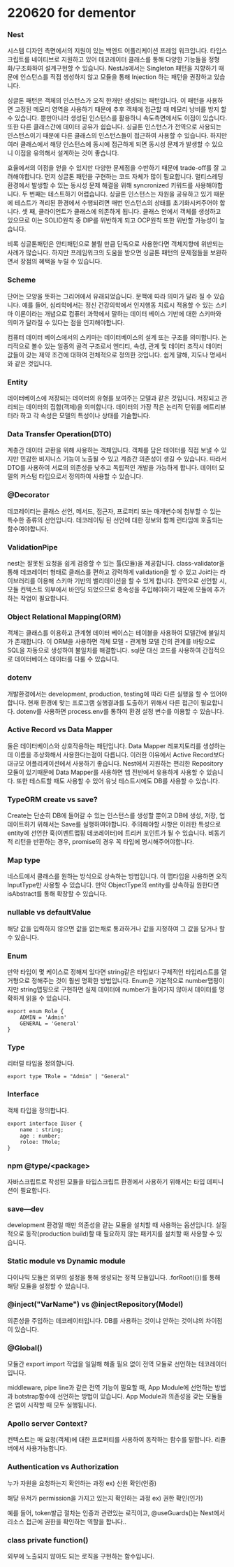 # 220620 for dementor

### Nest

시스템 디자인 측면에서의 지원이 있는 백엔드 어플리케이션 프레임 워크입니다. 타입스크립트를 네이티브로 지원하고 있어 데코레이터 클래스를 통해 다양한 기능들을 정형화/구조화하여 설계구현할 수 있습니다. NestJs에서는 Singleton 패턴을 지향하기 때문에 인스턴스를 직접 생성하지 않고 모듈을 통해 Injection 하는 패턴을 권장하고 있습니다.

싱글톤 패턴은 객체의 인스턴스가 오직 한개만 생성되는 패턴입니다. 이 패턴을 사용하면 고정된 메모리 영역을 사용하기 때문에 추후 객체에 접근할 때 메모리 낭비를 방지 할 수 있습니다. 뿐만아니라 생성된 인스턴스를 활용하니 속도측면에서도 이점이 있습니다. 또한 다른 클래스간에 데이터 공유가 쉽습니다. 싱글톤 인스턴스가 전역으로 사용되는 인스턴스이기 때문에 다른 클래스의 인스턴스들이 접근하여 사용할 수 있습니다. 하지만 여러 클래스에서 해당 인스턴스에 동시에 접근하게 되면 동시성 문제가 발생할 수 있으니 이점을 유의해서 설계하는 것이 좋습니다.

효율에서의 이점을 얻을 수 있지만 다양한 문제점을 수반하기 때문에 trade-off를 잘 고려해야합니다. 먼저 싱글톤 패턴을 구현하는 코드 자체가 많이 필요합니다. 멀티스레딩 환경에서 발생할 수 있는 동시성 문제 해결을 위해 syncronized 키워드를 사용해야합니다. 두 번째는 테스트하기 어렵습니다. 싱글톤 인스턴스는 자원을 공유하고 있기 때문에 테스트가 격리된 환경에서 수행되려면 매번 인스턴스의 상태를 초기화시켜주어야 합니다. 셋 째, 클라이언트가 클래스에 의존하게 됩니다. 클래스 안에서 객체를 생성하고 있으므로 이는 SOLID원칙 중 DIP를 위반하게 되고 OCP원칙 또한 위반할 가능성이 높습니다.

비록 싱글톤패턴은 안티패턴으로 불릴 만큼 단독으로 사용한다면 객체지향에 위반되는 사례가 많습니다. 하지만 프레임워크의 도움을 받으면 싱글톤 패턴의 문제점들을 보완하면서 장점의 혜택을 누릴 수 있습니다.



### Scheme

단어는 모양을 뜻하는 그리어에서 유래되었습니다. 문맥에 따라 의미가 달라 질 수 있습니다. 예를 들어, 심리학에서는 정신 건강의학에서 인지행동 치료시 적용할 수 있는 스키마 이론이라는 개념으로 컴퓨터 과학에서 말하는 데이터 베이스 기반에 대한 스키마와 의미가 달라질 수 있다는 점을 인지해야합니다.

컴퓨터 데이터 베이스에서의 스키마는 데이터베이스의 설계 또는 구조를 의미합니다. 논리적으로 볼수 있는 일종의 골격 구조로서 엔티티, 속성, 관계 및 데이터 조작시 데이터 값들이 갖는 제약 조건에 대하여 전체적으로 정의한 것입니다. 쉽게 말해, 지도나 명세서와 같은 것입니다.



### Entity

데이터베이스에 저장되는 데이터의 유형를 보여주는 모델과 같은 것입니다. 저장되고 관리되는 데이터의 집합(객체)을 의미합니다. 데이터의 가장 작은 논리적 단위를 에트리뷰터라 하고 각 속성은 모델의 특성이나 상태를 기술합니다.



### Data Transfer Operation(DTO)

계층간 데이터 교환을 위해 사용하는 객체입니다. 객체를 담은 데이터를 직접 보낼 수 있지만 민감한 비지니스 기능이 노출될 수 있고 계층간 의존성이 생길 수 있습니다. 따라서 DTO를 사용하여 서로의 의존성을 낮추고 독립적인 개발을 가능하게 합니다. 데이터 모델의 커스텀 타입으로서 정의하여 사용할 수 있습니다.



### @Decorator

데코레이터는 클래스 선언, 메서드, 접근자, 프로퍼티 또는 매개변수에 첨부할 수 있는 특수한 종류의 선언입니다. 데코레이팅 된 선언에 대한 정보와 함께 런타임에 호출되는 함수여야합니다.



### ValidationPipe

nest는 잘못된 요청을 쉽게 검증할 수 있는 툴(모듈)을 제공합니다. class-validator을 통해 데코레이터 형태로 클래스를 편하고 강력하게 validation을 할 수 있고 Joi라는 라이브러리를 이용해 스키마 기반의 밸리데이션을 할 수 있게 합니다. 전역으로 선언할 시, 모듈 컨텍스트 외부에서 바인딩 되었으므로 종속성을 주입해야하기 때문에 모듈에 추가하는 작업이 필요합니다.



### Object Relational Mapping(ORM)

객체는 클래스를 이용하고 관계형 데이터 베이스는 테이블을 사용하여 모델간에 불일치가 존재합니다. 이 ORM을 사용하면 객체 모델 - 관계형 모델 간의 관계를 바탕으로 SQL을 자동으로 생성하여 불일치를 해결합니다. sql문 대신 코드를 사용하여 간접적으로 데이터베이스 데이터를 다룰 수 있습니다.



### dotenv

개발환경에서는 development, production, testing에 따라 다른 실행을 할 수 있어야합니다. 현재 환경에 맞는 프로그램 실행결과를 도출하기 위해서 다른 접근이 필요합니다. dotenv를 사용하면 process.env를 통하여 환경 설정 변수를 이용할 수 있습니다.



### Active Record vs Data Mapper

둘은 데이터베이스와 상호작용하는 패턴입니다. Data Mapper 레포지토리를 생성하는데 이름을 추상화해서 사용한다는점이 다릅니다. 이러한 이유에서 Active Record보다 대규모 어플리케이션에서 사용하기 좋습니다. Nest에서 지원하는 편리한 Repository모듈이 있기때문에 Data Mapper를 사용하면 앱 전반에서 유용하게 사용할 수 있습니다. 또한 테스트할 때도 사용할 수 있어 유닛 테스트시에도 DB를 사용할 수 있습니다.



### TypeORM create vs save?

Create는 단순히 DB에 들어갈 수 있는 인스턴스를 생성할 뿐이고 DB에 생성, 저장, 업데이트하기 위해서는 Save를 실행하여야합니다. 주의해야할 사항은 이러한 특성으로 entity에 선언한 훅(이벤트맵핑 데코레이터)에 트리커 포인트가 될 수 있습니다. 비동기적 리턴을 반환하는 경우, promise의 경우 꼭 타입에 명시해주어야합니다.



### Map type

네스트에서 클래스를 원하는 방식으로 상속하는 방법입니다. 이 맵타입을 사용하면 오직 InputType만 사용할 수 있습니다. 만약 ObjectType의 entity를 상속하길 원한다면 isAbstract를 통해 확장할 수 있습니다.



### nullable vs defaultValue

해당 값을 입력하지 않으면 값을 없는채로 통과하거나 값을 지정하여 그 값을 담거나 할 수 있습니다.



### Enum

만약 타입이 몇 케이스로 정해져 있다면 string같은 타입보다 구체적인 타입리스트를 열거형으로 정해주는 것이 훨씬 명확한 방법입니다. Enum은 기본적으로 number맵핑이지만 string맵핑으로 구현하면 실제 데이터에 number가 들어가지 않아서 데이터를 명확하게 읽을 수 있습니다.

```
export enum Role {
    ADMIN = 'Admin'
    GENERAL = 'General'
}
```



### Type

리터럴 타입을 정의합니다.

```
export type TRole = "Admin" | "General"
```



### Interface

객체 타입을 정의합니다.

```
export interface IUser {
    name : string;
    age : number;
    roloe: TRole;
}
```



### npm @type/\<package>

자바스크립트로 작성된 모듈을 타입스크립트 환경에서 사용하기 위해서는 타입 데피니션이 필요합니다.



### save—dev

development 환경일 때만 의존성을 같는 모듈을 설치할 때 사용하는 옵션입니다. 실질적으로 동작(production build)할 때 필요하지 않는 패키지를 설치할 때 사용할 수 있습니다.



### Static module vs Dynamic module

다이나믹 모듈은 외부의 설정을 통해 생성되는 정적 모듈입니다. .forRoot({})를 통해 해당 모듈을 설정할 수 있습니다.



### @inject("VarName") vs @injectRepository(Model)

의존성을 주입하는 데코레이터입니다. DB를 사용하는 것이냐 안하는 것이냐의 차이점이 있습니다.



### @Global()

모듈간 export import 작업을 일일해 해줄 필요 없이 전역 모듈로 선언하는 데코레이터입니다.

middleware, pipe line과 같은 전역 기능이 필요할 때, App Module에 선언하는 방법과 botstrap함수에 선언하는 방법이 있습니다. App Module과 의존성을 갖는 모듈들은 앱이 시작할 때 모두 실행됩니다.



### Apollo server Context?

컨텍스트는 매 요청(객체)에 대한 프로퍼티를 사용하여 동작하는 함수를 말합니다. 리졸버에서 사용가능합니다.



### Authentication vs Authorization

누가 자원을 요청하는지 확인하는 과정 ex) 신원 확인(인증)

해당 유저가 permission을 가지고 있는지 확인하는 과정 ex) 권한 확인(인가)

예를 들어, token발급 절차는 인증과 관련있는 로직이고, @useGuards()는 Nest에서 리소스 접근에 권한을 확인하는 역할을 합니다..





### class private function()

외부에 노출되지 않아도 되는 로직을 구현하는 함수입니다.
